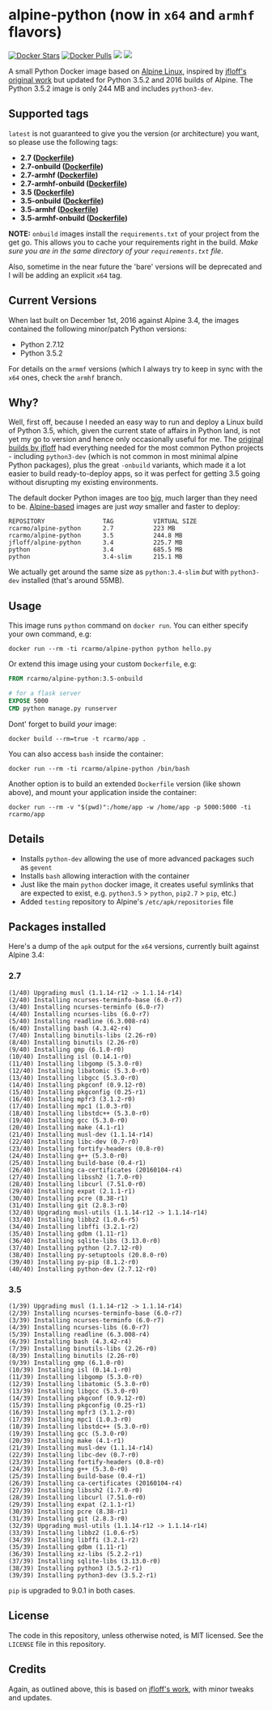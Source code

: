 # alpine-python (now in `x64` and `armhf` flavors)

[![Docker Stars](https://img.shields.io/docker/stars/rcarmo/alpine-python.svg)](https://hub.docker.com/r/rcarmo/alpine-python)
[![Docker Pulls](https://img.shields.io/docker/pulls/rcarmo/alpine-python.svg)](https://hub.docker.com/r/rcarmo/alpine-python)
[![](https://images.microbadger.com/badges/image/rcarmo/alpine-python.svg)](https://microbadger.com/images/rcarmo/alpine-python "Get your own image badge on microbadger.com")
[![](https://images.microbadger.com/badges/version/rcarmo/alpine-python.svg)](https://microbadger.com/images/rcarmo/alpine-python "Get your own version badge on microbadger.com")

A small Python Docker image based on [Alpine Linux](http://alpinelinux.org/), inspired by [jfloff's original work](https://github.com/jfloff/alpine-python) but updated for Python 3.5.2 and 2016 builds of Alpine. The Python 3.5.2 image is only 244 MB and includes `python3-dev`.

## Supported tags

`latest` is not guaranteed to give you the version (or architecture) you want, so please use the following tags:

* **2.7 ([Dockerfile](https://github.com/rcarmo/alpine-python/blob/master/2.7/Dockerfile))**
* **2.7-onbuild ([Dockerfile](https://github.com/rcarmo/alpine-python/blob/master/2.7/onbuild/Dockerfile))**
* **2.7-armhf ([Dockerfile](https://github.com/rcarmo/alpine-python/blob/armhf/2.7/Dockerfile))**
* **2.7-armhf-onbuild ([Dockerfile](https://github.com/rcarmo/alpine-python/blob/armhf/2.7/onbuild/Dockerfile))**
* **3.5 ([Dockerfile](https://github.com/rcarmo/alpine-python/blob/master/3.5/Dockerfile))**
* **3.5-onbuild ([Dockerfile](https://github.com/rcarmo/alpine-python/blob/master/3.5/onbuild/Dockerfile))**
* **3.5-armhf ([Dockerfile](https://github.com/rcarmo/alpine-python/blob/armhf/3.5/Dockerfile))**
* **3.5-armhf-onbuild ([Dockerfile](https://github.com/rcarmo/alpine-python/blob/armhf/3.5/onbuild/Dockerfile))**

**NOTE:** `onbuild` images install the `requirements.txt` of your project from the get go. This allows you to cache your requirements right in the build. _Make sure you are in the same directory of your `requirements.txt` file_.

Also, sometime in the near future the 'bare' versions will be deprecated and I will be adding an explicit `x64` tag.

## Current Versions

When last built on December 1st, 2016 against Alpine 3.4, the images contained the following minor/patch Python versions:

* Python 2.7.12
* Python 3.5.2

For details on the `armmf` versions (which I always try to keep in sync with the `x64` ones, check the `armhf` branch.

## Why?

Well, first off, because I needed an easy way to run and deploy a Linux build of Python 3.5, which, given the current state of affairs in Python land, is not yet my go to version and hence only occasionally useful for me. The [original builds by jfloff](https://github.com/jfloff/alpine-python) had everything needed for the most common Python projects - including `python3-dev` (which is not common in most minimal alpine Python packages), plus the great `-onbuild` variants, which made it a lot easier to build ready-to-deploy apps, so it was perfect for getting 3.5 going without disrupting my existing environments.

The default docker Python images are too [big](https://github.com/docker-library/python/issues/45), much larger than they need to be. [Alpine-based](https://github.com/gliderlabs/docker-alpine) images are just _way_ smaller and faster to deploy:

```
REPOSITORY                TAG           VIRTUAL SIZE
rcarmo/alpine-python      2.7           223 MB
rcarmo/alpine-python      3.5           244.8 MB
jfloff/alpine-python      3.4           225.7 MB
python                    3.4           685.5 MB
python                    3.4-slim      215.1 MB
```

We actually get around the same size as `python:3.4-slim` *but* with `python3-dev` installed (that's around 55MB).

## Usage
This image runs `python` command on `docker run`. You can either specify your own command, e.g:
```shell
docker run --rm -ti rcarmo/alpine-python python hello.py
```

Or extend this image using your custom `Dockerfile`, e.g:
```dockerfile
FROM rcarmo/alpine-python:3.5-onbuild

# for a flask server
EXPOSE 5000
CMD python manage.py runserver
```

Dont' forget to build _your_ image:
```shell
docker build --rm=true -t rcarmo/app .
```

You can also access `bash` inside the container:
```shell
docker run --rm -ti rcarmo/alpine-python /bin/bash
```

Another option is to build an extended `Dockerfile` version (like shown above), and mount your application inside the container:
```shell
docker run --rm -v "$(pwd)":/home/app -w /home/app -p 5000:5000 -ti rcarmo/app
```

## Details
* Installs `python-dev` allowing the use of more advanced packages such as `gevent`
* Installs `bash` allowing interaction with the container
* Just like the main `python` docker image, it creates useful symlinks that are expected to exist, e.g. `python3.5` > `python`, `pip2.7` > `pip`, etc.)
* Added `testing` repository to Alpine's `/etc/apk/repositories` file

## Packages installed

Here's a dump of the `apk` output for the `x64` versions, currently built against Alpine 3.4:

### 2.7

```
(1/40) Upgrading musl (1.1.14-r12 -> 1.1.14-r14)
(2/40) Installing ncurses-terminfo-base (6.0-r7)
(3/40) Installing ncurses-terminfo (6.0-r7)
(4/40) Installing ncurses-libs (6.0-r7)
(5/40) Installing readline (6.3.008-r4)
(6/40) Installing bash (4.3.42-r4)
(7/40) Installing binutils-libs (2.26-r0)
(8/40) Installing binutils (2.26-r0)
(9/40) Installing gmp (6.1.0-r0)
(10/40) Installing isl (0.14.1-r0)
(11/40) Installing libgomp (5.3.0-r0)
(12/40) Installing libatomic (5.3.0-r0)
(13/40) Installing libgcc (5.3.0-r0)
(14/40) Installing pkgconf (0.9.12-r0)
(15/40) Installing pkgconfig (0.25-r1)
(16/40) Installing mpfr3 (3.1.2-r0)
(17/40) Installing mpc1 (1.0.3-r0)
(18/40) Installing libstdc++ (5.3.0-r0)
(19/40) Installing gcc (5.3.0-r0)
(20/40) Installing make (4.1-r1)
(21/40) Installing musl-dev (1.1.14-r14)
(22/40) Installing libc-dev (0.7-r0)
(23/40) Installing fortify-headers (0.8-r0)
(24/40) Installing g++ (5.3.0-r0)
(25/40) Installing build-base (0.4-r1)
(26/40) Installing ca-certificates (20160104-r4)
(27/40) Installing libssh2 (1.7.0-r0)
(28/40) Installing libcurl (7.51.0-r0)
(29/40) Installing expat (2.1.1-r1)
(30/40) Installing pcre (8.38-r1)
(31/40) Installing git (2.8.3-r0)
(32/40) Upgrading musl-utils (1.1.14-r12 -> 1.1.14-r14)
(33/40) Installing libbz2 (1.0.6-r5)
(34/40) Installing libffi (3.2.1-r2)
(35/40) Installing gdbm (1.11-r1)
(36/40) Installing sqlite-libs (3.13.0-r0)
(37/40) Installing python (2.7.12-r0)
(38/40) Installing py-setuptools (20.8.0-r0)
(39/40) Installing py-pip (8.1.2-r0)
(40/40) Installing python-dev (2.7.12-r0)
```

### 3.5

```
(1/39) Upgrading musl (1.1.14-r12 -> 1.1.14-r14)
(2/39) Installing ncurses-terminfo-base (6.0-r7)
(3/39) Installing ncurses-terminfo (6.0-r7)
(4/39) Installing ncurses-libs (6.0-r7)
(5/39) Installing readline (6.3.008-r4)
(6/39) Installing bash (4.3.42-r4)
(7/39) Installing binutils-libs (2.26-r0)
(8/39) Installing binutils (2.26-r0)
(9/39) Installing gmp (6.1.0-r0)
(10/39) Installing isl (0.14.1-r0)
(11/39) Installing libgomp (5.3.0-r0)
(12/39) Installing libatomic (5.3.0-r0)
(13/39) Installing libgcc (5.3.0-r0)
(14/39) Installing pkgconf (0.9.12-r0)
(15/39) Installing pkgconfig (0.25-r1)
(16/39) Installing mpfr3 (3.1.2-r0)
(17/39) Installing mpc1 (1.0.3-r0)
(18/39) Installing libstdc++ (5.3.0-r0)
(19/39) Installing gcc (5.3.0-r0)
(20/39) Installing make (4.1-r1)
(21/39) Installing musl-dev (1.1.14-r14)
(22/39) Installing libc-dev (0.7-r0)
(23/39) Installing fortify-headers (0.8-r0)
(24/39) Installing g++ (5.3.0-r0)
(25/39) Installing build-base (0.4-r1)
(26/39) Installing ca-certificates (20160104-r4)
(27/39) Installing libssh2 (1.7.0-r0)
(28/39) Installing libcurl (7.51.0-r0)
(29/39) Installing expat (2.1.1-r1)
(30/39) Installing pcre (8.38-r1)
(31/39) Installing git (2.8.3-r0)
(32/39) Upgrading musl-utils (1.1.14-r12 -> 1.1.14-r14)
(33/39) Installing libbz2 (1.0.6-r5)
(34/39) Installing libffi (3.2.1-r2)
(35/39) Installing gdbm (1.11-r1)
(36/39) Installing xz-libs (5.2.2-r1)
(37/39) Installing sqlite-libs (3.13.0-r0)
(38/39) Installing python3 (3.5.2-r1)
(39/39) Installing python3-dev (3.5.2-r1)
```

`pip` is upgraded to 9.0.1 in both cases.

## License
The code in this repository, unless otherwise noted, is MIT licensed. See the `LICENSE` file in this repository.

## Credits
Again, as outlined above, this is based on [jfloff's work](https://github.com/jfloff/alpine-python), with minor tweaks and updates.
